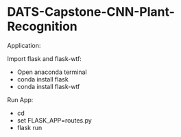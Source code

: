 # DATS-Capstone-CNN-Plant-Recognition

Application:

Import flask and flask-wtf:
- Open anaconda terminal
- conda install flask
- conda install flask-wtf

Run App:
- cd <Application-Folder>
- set FLASK_APP=routes.py
- flask run

